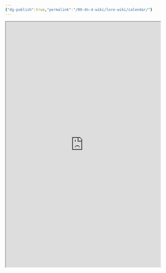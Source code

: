 ```yaml
---
{"dg-publish":true,"permalink":"/09-dn-d-wiki/lore-wiki/calendar/"}
---
```



<iframe
		height = 800
		width = 100%
		padding = 0 0
		margins = 0 0
		src = https://app.fantasy-calendar.com/calendars/215d87d74f1c7e0fcc52f693d77d1f72></iframe>


